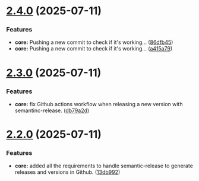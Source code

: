 # [2.4.0](https://github.com/bananabrewery/TiltSenseFirmwareBuilder/compare/v2.3.0...v2.4.0) (2025-07-11)


### Features

* **core:** Pushing a new commit to check if it's working... ([86dfb45](https://github.com/bananabrewery/TiltSenseFirmwareBuilder/commit/86dfb456b6f8b34e3d50e7e4d7cac91c9a5e53e9))
* **core:** Pushing a new commit to check if it's working... ([a415a79](https://github.com/bananabrewery/TiltSenseFirmwareBuilder/commit/a415a795e3f8850583a5f2d42e9721cf518848ef))

# [2.3.0](https://github.com/bananabrewery/TiltSenseFirmwareBuilder/compare/v2.2.0...v2.3.0) (2025-07-11)


### Features

* **core:** fix Github actions workflow when releasing a new version with semantinc-release. ([db79a2d](https://github.com/bananabrewery/TiltSenseFirmwareBuilder/commit/db79a2d3c3e4d6fca038111a4eddd8a50819d460))

# [2.2.0](https://github.com/bananabrewery/TiltSenseFirmwareBuilder/compare/v2.1.1...v2.2.0) (2025-07-11)

### Features

- **core:** added all the requirements to handle semantic-release to generate releases and versions in Github. ([13db992](https://github.com/bananabrewery/TiltSenseFirmwareBuilder/commit/13db9920a8c3d08abd28435017726aeedb16df83))
